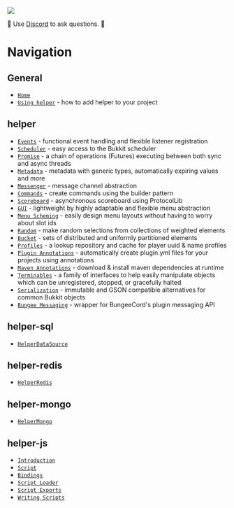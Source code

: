 ![](https://i.imgur.com/zllxTFp.png)

💬 Use [Discord](https://discordapp.com/invite/Rnbpc7s) to ask questions. 💬 

# Navigation
## General
* [`Home`](https://github.com/lucko/helper/wiki)
* [`Using helper`](https://github.com/lucko/helper/wiki/General:-Using-helper) - how to add helper to your project

## helper
* [`Events`](https://github.com/lucko/helper/wiki/helper:-Events) - functional event handling and flexible listener registration
* [`Scheduler`](https://github.com/lucko/helper/wiki/helper:-Scheduler) - easy access to the Bukkit scheduler
* [`Promise`](https://github.com/lucko/helper/wiki/helper:-Promise) - a chain of operations (Futures) executing between both sync and async threads
* [`Metadata`](https://github.com/lucko/helper/wiki/helper:-Metadata) - metadata with generic types, automatically expiring values and more
* [`Messenger`](https://github.com/lucko/helper/wiki/helper:-Messenger) - message channel abstraction
* [`Commands`](https://github.com/lucko/helper/wiki/helper:-Commands) - create commands using the builder pattern
* [`Scoreboard`](https://github.com/lucko/helper/wiki/helper:-Scoreboard) - asynchronous scoreboard using ProtocolLib
* [`GUI`](https://github.com/lucko/helper/wiki/helper:-GUI) - lightweight by highly adaptable and flexible menu abstraction
* [`Menu Scheming`](https://github.com/lucko/helper/wiki/helper:-Menu-Scheming) - easily design menu layouts without having to worry about slot ids
* [`Random`](https://github.com/lucko/helper/wiki/helper:-Random) - make random selections from collections of weighted elements
* [`Bucket`](https://github.com/lucko/helper/wiki/helper:-Bucket) - sets of distributed and uniformly partitioned elements
* [`Profiles`](https://github.com/lucko/helper/wiki/helper:-Profiles) - a lookup repository and cache for player uuid & name profiles
* [`Plugin Annotations`](https://github.com/lucko/helper/wiki/helper:-Plugin-Annotations) - automatically create plugin.yml files for your projects using annotations
* [`Maven Annotations`](https://github.com/lucko/helper/wiki/helper:-Maven-Annotations) - download & install maven dependencies at runtime
* [`Terminables`](https://github.com/lucko/helper/wiki/helper:-Terminables) - a family of interfaces to help easily manipulate objects which can be unregistered, stopped, or gracefully halted
* [`Serialization`](https://github.com/lucko/helper/wiki/helper:-Serialization) - immutable and GSON compatible alternatives for common Bukkit objects
* [`Bungee Messaging`](https://github.com/lucko/helper/wiki/helper:-Bungee-Messaging) - wrapper for BungeeCord's plugin messaging API

## helper-sql
* [`HelperDataSource`]()

## helper-redis
* [`HelperRedis`]()

## helper-mongo
* [`HelperMongo`]()

## helper-js
* [`Introduction`](https://github.com/lucko/helper/wiki/helper-js:-Introduction)
* [`Script`](https://github.com/lucko/helper/wiki/helper-js:-Script)
* [`Bindings`](https://github.com/lucko/helper/wiki/helper-js:-Bindings)
* [`Script Loader`](https://github.com/lucko/helper/wiki/helper-js:-Script-Loader)
* [`Script Exports`](https://github.com/lucko/helper/wiki/helper-js:-Script-Exports)
* [`Writing Scripts`](https://github.com/lucko/helper/wiki/helper-js:-Writing-Scripts)

